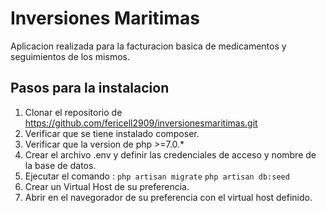 # Inversiones Maritimas
Aplicacion realizada para la facturacion basica de medicamentos y seguimientos de los mismos.

## Pasos para la instalacion
1. Clonar el repositorio de https://github.com/fericell2909/inversionesmaritimas.git
2. Verificar que se tiene instalado composer. 
3. Verificar que la version  de php >=7.0.*
4. Crear el archivo .env y definir las credenciales de acceso y nombre de la base de datos.
5. Ejecutar el comando :
	` php artisan migrate `
	` php artisan db:seed `
6. Crear un Virtual Host de su preferencia.
7. Abrir en el navegorador de su preferencia con el virtual host definido.

